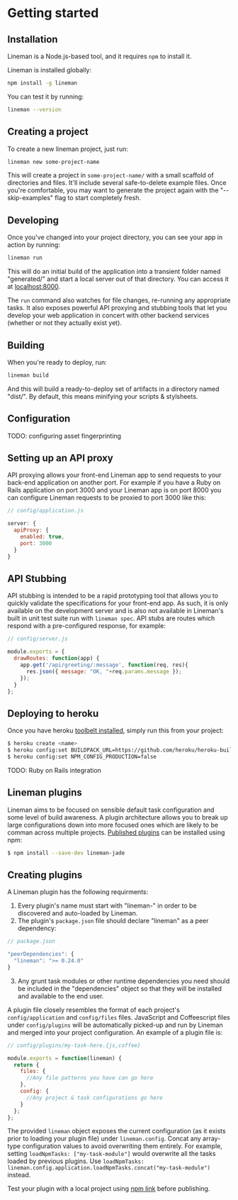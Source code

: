 # Getting started

## Installation

Lineman is a Node.js-based tool, and it requires `npm` to install it.

Lineman is installed globally:

```bash
npm install -g lineman
```

You can test it by running:

```bash
lineman --version
```

## Creating a project

To create a new lineman project, just run:

```bash
lineman new some-project-name
```

This will create a project in `some-project-name/` with a small scaffold of directories and files. It'll include several safe-to-delete example files. Once you're comfortable, you may want to generate the project again with the "--skip-examples" flag to start completely fresh.

## Developing

Once you've changed into your project directory, you can see your app in action by running:

``` bash
lineman run
```

This will do an initial build of the application into a transient folder named "generated/" and start a local server out of that directory. You can access it at [localhost:8000](http://localhost:8000).

The `run` command also watches for file changes, re-running any appropriate tasks. It also exposes powerful API proxying and stubbing tools that let you develop your web application in concert with other backend services (whether or not they actually exist yet).

## Building

When you're ready to deploy, run:

``` bash
lineman build
```

And this will build a ready-to-deploy set of artifacts in a directory named "dist/". By default, this means minifying your scripts & stylsheets.

## Configuration

TODO: configuring asset fingerprinting

## Setting up an API proxy

API proxying allows your front-end Lineman app to send requests to your back-end application on another port. For example if you have a Ruby on Rails application on port 3000 and your Lineman app is on port 8000 you can configure Lineman requests to be proxied to port 3000 like this:

``` js
// config/application.js

server: {
  apiProxy: {
    enabled: true,
    port: 3000
  }
}
```

## API Stubbing

API stubbing is intended to be a rapid prototyping tool that allows you to quickly validate the specifications for your front-end app. As such, it is only available on the development server and is also not available in Lineman's built in unit test suite run with `lineman spec`. API stubs are routes which respond with a pre-configured response, for example:

``` js
// config/server.js

module.exports = {
  drawRoutes: function(app) {
    app.get('/api/greeting/:message', function(req, res){
      res.json({ message: "OK, "+req.params.message });
    });
  }
};
```

## Deploying to heroku
Once you have heroku [toolbelt installed](https://toolbelt.heroku.com/), simply run this from your project:
``` bash
$ heroku create <name>
$ heroku config:set BUILDPACK_URL=https://github.com/heroku/heroku-buildpack-nodejs
$ heroku config:set NPM_CONFIG_PRODUCTION=false
```

TODO: Ruby on Rails integration

## Lineman plugins
Lineman aims to be focused on sensible default task configuration and some level of build awareness. A plugin architecture allows you to break up large configurations down into more focused ones which are likely to be comman across multiple projects. [Published plugins](https://www.npmjs.com/search?q=lineman) can be installed using npm:
``` bash
$ npm install --save-dev lineman-jade
```

## Creating plugins
A Lineman plugin has the following requirments:

1. Every plugin's name must start with "lineman-" in order to be discovered and auto-loaded by Lineman.
2. The plugin's `package.json` file should declare "lineman" as a peer dependency:
``` js
// package.json

"peerDependencies": {
  "lineman": ">= 0.24.0"
}
```
3. Any grunt task modules or other runtime dependencies you need should be included in the "dependencies" object so that they will be installed and available to the end user.

A plugin file closely resembles the format of each project's `config/application` and `config/files` files. JavaScript and Coffeescript files under `config/plugins` will be automatically picked-up and run by Lineman and merged into your project configuration. An example of a plugin file is:

``` js
// config/plugins/my-task-here.{js,coffee}

module.exports = function(lineman) {
  return {
    files: {
      //Any file patterns you have can go here
    },
    config: {
      //Any project & task configurations go here
    }
  };
};
```
The provided `lineman` object exposes the current configuration (as it exists prior to loading your plugin file) under `lineman.config`. Concat any array-type configuration values to avoid overwriting them entirely. For example, setting `loadNpmTasks: ["my-task-module"]` would overwrite all the tasks loaded by previous plugins. Use `loadNpmTasks: lineman.config.application.loadNpmTasks.concat("my-task-module")` instead.

Test your plugin with a local project using [npm link](https://docs.npmjs.com/cli/link) before publishing.
